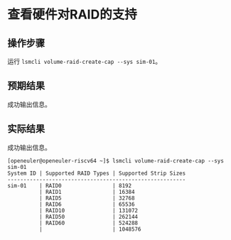# 查看硬件对RAID的支持

## 操作步骤

运行 `lsmcli volume-raid-create-cap --sys sim-01`。

## 预期结果

成功输出信息。

## 实际结果

成功输出信息。

```log
[openeuler@openeuler-riscv64 ~]$ lsmcli volume-raid-create-cap --sys sim-01
System ID | Supported RAID Types | Supported Strip Sizes
--------------------------------------------------------
sim-01    | RAID0                | 8192                 
          | RAID1                | 16384                
          | RAID5                | 32768                
          | RAID6                | 65536                
          | RAID10               | 131072               
          | RAID50               | 262144               
          | RAID60               | 524288               
          |                      | 1048576 
```